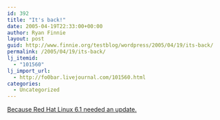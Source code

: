 ```yaml
---
id: 392
title: "It's back!"
date: 2005-04-19T22:33:00+00:00
author: Ryan Finnie
layout: post
guid: http://www.finnie.org/testblog/wordpress/2005/04/19/its-back/
permalink: /2005/04/19/its-back/
lj_itemid:
  - "101560"
lj_import_url:
  - http://fo0bar.livejournal.com/101560.html
categories:
  - Uncategorized
---
```

[Because Red Hat Linux 6.1 needed an update.](http://www.finnix.org/)